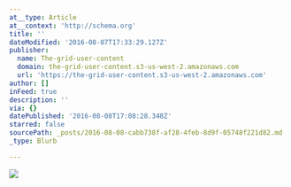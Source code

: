 ```yaml
---
at__type: Article
at__context: 'http://schema.org'
title: ''
dateModified: '2016-08-07T17:33:29.127Z'
publisher:
  name: The-grid-user-content
  domain: the-grid-user-content.s3-us-west-2.amazonaws.com
  url: 'https://the-grid-user-content.s3-us-west-2.amazonaws.com'
author: []
inFeed: true
description: ''
via: {}
datePublished: '2016-08-08T17:08:28.348Z'
starred: false
sourcePath: _posts/2016-08-08-cabb738f-af28-4feb-8d9f-05748f221d82.md
_type: Blurb

---
```

![](https://the-grid-user-content.s3-us-west-2.amazonaws.com/86fa4a87-b1cd-46bc-a8ce-a4a06ca656f7.jpg)